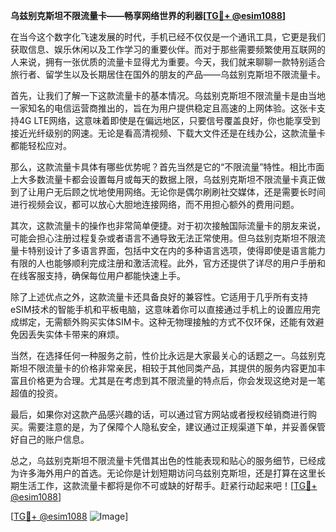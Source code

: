 **乌兹别克斯坦不限流量卡——畅享网络世界的利器[[TG💪+ @esim1088](https://t.me/s/esim1088)]**

在当今这个数字化飞速发展的时代，手机已经不仅仅是一个通讯工具，它更是我们获取信息、娱乐休闲以及工作学习的重要伙伴。而对于那些需要频繁使用互联网的人来说，拥有一张优质的流量卡显得尤为重要。今天，我们就来聊聊一款特别适合旅行者、留学生以及长期居住在国外的朋友的产品——乌兹别克斯坦不限流量卡。

首先，让我们了解一下这款流量卡的基本情况。乌兹别克斯坦不限流量卡是由当地一家知名的电信运营商推出的，旨在为用户提供稳定且高速的上网体验。这张卡支持4G LTE网络，这意味着即使是在偏远地区，只要信号覆盖良好，你也能享受到接近光纤级别的网速。无论是看高清视频、下载大文件还是在线办公，这款流量卡都能轻松应对。

那么，这款流量卡具体有哪些优势呢？首先当然是它的“不限流量”特性。相比市面上大多数流量卡都会设置每月或每天的数据上限，乌兹别克斯坦不限流量卡真正做到了让用户无后顾之忧地使用网络。无论你是偶尔刷刷社交媒体，还是需要长时间进行视频会议，都可以放心大胆地连接网络，而不用担心额外的费用问题。

其次，这款流量卡的操作也非常简单便捷。对于初次接触国际流量卡的朋友来说，可能会担心注册过程复杂或者语言不通导致无法正常使用。但乌兹别克斯坦不限流量卡特别设计了多语言界面，包括中文在内的多种语言选项，使得即使是语言能力有限的人也能够顺利完成注册和激活流程。此外，官方还提供了详尽的用户手册和在线客服支持，确保每位用户都能快速上手。

除了上述优点之外，这款流量卡还具备良好的兼容性。它适用于几乎所有支持eSIM技术的智能手机和平板电脑，这意味着你可以直接通过手机上的设置应用完成绑定，无需额外购买实体SIM卡。这种无物理接触的方式不仅环保，还能有效避免因丢失实体卡带来的麻烦。

当然，在选择任何一种服务之前，性价比永远是大家最关心的话题之一。乌兹别克斯坦不限流量卡的价格非常亲民，相较于其他同类产品，其提供的服务内容更加丰富且价格更为合理。尤其是在考虑到其不限流量的特点后，你会发现这绝对是一笔超值的投资。

最后，如果你对这款产品感兴趣的话，可以通过官方网站或者授权经销商进行购买。需要注意的是，为了保障个人隐私安全，建议通过正规渠道下单，并妥善保管好自己的账户信息。

总之，乌兹别克斯坦不限流量卡凭借其出色的性能表现和贴心的服务细节，已经成为许多海外用户的首选。无论你是计划短期访问乌兹别克斯坦，还是打算在这里长期生活工作，这款流量卡都将是你不可或缺的好帮手。赶紧行动起来吧！[[TG💪+ @esim1088](https://t.me/s/esim1088)]

[[TG💪+ @esim1088](https://t.me/s/esim1088) ![Image](https://i.postimg.cc/4NQfJmqS/Snipaste-2025-05-13-00-14-12.png)]